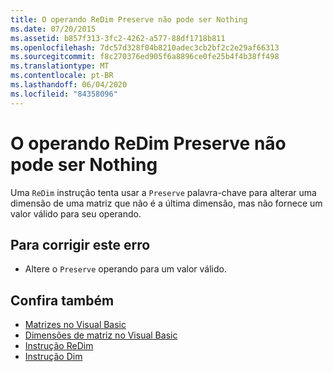 ```yaml
---
title: O operando ReDim Preserve não pode ser Nothing
ms.date: 07/20/2015
ms.assetid: b857f313-3fc2-4262-a577-88df1718b811
ms.openlocfilehash: 7dc57d328f04b8210adec3cb2bf2c2e29af66313
ms.sourcegitcommit: f8c270376ed905f6a8896ce0fe25b4f4b38ff498
ms.translationtype: MT
ms.contentlocale: pt-BR
ms.lasthandoff: 06/04/2020
ms.locfileid: "84358096"
---
```

# <a name="redim-preserve-operand-cannot-be-nothing"></a>O operando ReDim Preserve não pode ser Nothing
Uma `ReDim` instrução tenta usar a `Preserve` palavra-chave para alterar uma dimensão de uma matriz que não é a última dimensão, mas não fornece um valor válido para seu operando.  
  
## <a name="to-correct-this-error"></a>Para corrigir este erro  
  
- Altere o `Preserve` operando para um valor válido.  
  
## <a name="see-also"></a>Confira também

- [Matrizes no Visual Basic](../programming-guide/language-features/arrays/index.md)
- [Dimensões de matriz no Visual Basic](../programming-guide/language-features/arrays/array-dimensions.md)
- [Instrução ReDim](../language-reference/statements/redim-statement.md)
- [Instrução Dim](../language-reference/statements/dim-statement.md)
